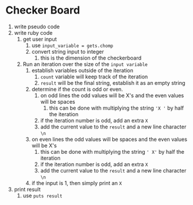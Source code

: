 # Checker Board

1. write pseudo code
2. write ruby code
    1. get user input
        1. use `input_variable = gets.chomp`
        2. convert string input to integer
            1. this is the dimension of the checkerboard
    2. Run an iteration over the size of the `input variable`
        1. establish variables outside of the iteration
            1. `count` variable will keep track of the iteration
            2. `result` will be the final string, establish it as an empty string
        2. determine if the count is odd or even.
            1.  on odd lines the odd values will be X's and the even values will be spaces
                1. this can be done with multiplying the string `'X '` by half the iteration
            2. if the iteration number is odd, add an extra `X`
            3. add the current value to the `result` and a new line character `\n`
        2. on even lines the odd values will be spaces and the even values will be X's
            1. this can be done with multiplying the string `' X'` by half the iteration
            2. if the iteration number is odd, add an extra `X`
            3. add the current value to the `result` and a new line character `\n`
        3. if the input is 1, then simply print an `X`
  3. print result
      1. use `puts result`
